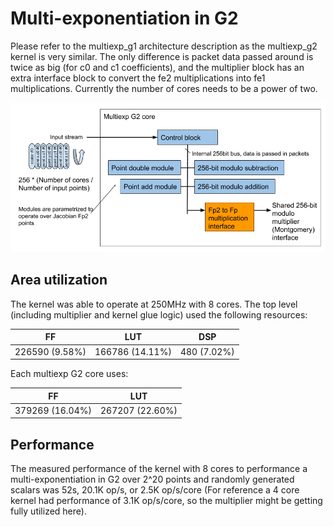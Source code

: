 Multi-exponentiation in G2
======================
Please refer to the multiexp_g1 architecture description as the multiexp_g2 kernel is very similar. The only difference is packet data passed around is twice as big (for c0 and c1 coefficients), and the multiplier block has an extra interface block to convert the fe2 multiplications into fe1 multiplications.  Currently the number of cores needs to be a power of two.


![Multiexp G2 core architecture](../images/multiexp_g2_core_architecture.png)

## Area utilization ##

The kernel was able to operate at 250MHz with 8 cores. The top level (including multiplier and kernel glue logic) used the following resources:

| FF |  LUT | DSP| 
| --- | --- | --- |
| 226590 (9.58%) | 166786 (14.11%) | 480 (7.02%) |

Each multiexp G2 core uses:

| FF |  LUT |  
| --- | --- | 
| 379269 (16.04%) | 267207 (22.60%) | 480 (7.02%) |

## Performance ##

The measured performance of the kernel with 8 cores to performance a multi-exponentiation in G2 over 2^20 points and randomly generated scalars was 52s, 20.1K op/s, or 2.5K op/s/core (For reference a 4 core kernel had performance of 3.1K op/s/core, so the multiplier might be getting fully utilized here). 
